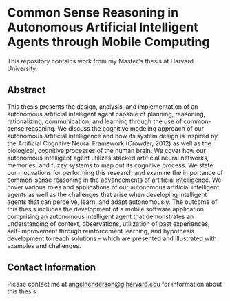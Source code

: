 Common Sense Reasoning in Autonomous Artificial Intelligent Agents through Mobile Computing
==========================================

This repository contains work from my Master's thesis at Harvard University. 

Abstract
--------

This thesis presents the design, analysis, and implementation of an autonomous artificial intelligent agent capable of planning, reasoning, rationalizing, communication, and learning through the use of common-sense reasoning. We discuss the cognitive modeling approach of our autonomous artificial intelligence and how its system design is inspired by the Artificial Cognitive Neural Framework (Crowder, 2012) as well as the biological, cognitive processes of the human brain. We cover how our autonomous intelligent agent utilizes stacked artificial neural networks, memories, and fuzzy systems to map out its cognitive process. We state our motivations for performing this research and examine the importance of common-sense reasoning in the advancements of artificial intelligence. We cover various roles and applications of our autonomous artificial intelligent agents as well as the challenges that arise when developing intelligent agents that can perceive, learn, and adapt autonomously. The outcome of this thesis includes the development of a mobile software application comprising an autonomous intelligent agent that demonstrates an understanding of context, observations, utilization of past experiences, self-improvement through reinforcement learning, and hypothesis development to reach solutions – which are presented and illustrated with examples and challenges. 


Contact Information
--------
Please contact me at angelhenderson@g.harvard.edu for information about this thesis
